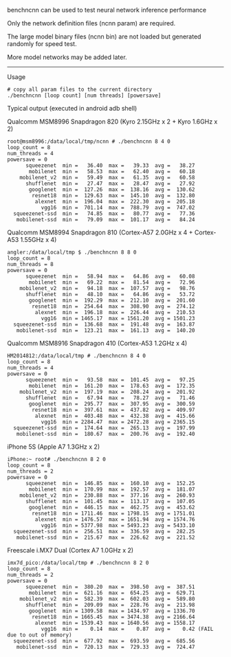 benchncnn can be used to test neural network inference performance

Only the network definition files (ncnn param) are required.

The large model binary files (ncnn bin) are not loaded but generated randomly for speed test.

More model networks may be added later.

---

Usage
```
# copy all param files to the current directory
./benchncnn [loop count] [num threads] [powersave]
```

Typical output (executed in android adb shell)

Qualcomm MSM8996 Snapdragon 820 (Kyro 2.15GHz x 2 + Kyro 1.6GHz x 2)
```
root@msm8996:/data/local/tmp/ncnn # ./benchncnn 8 4 0
loop_count = 8
num_threads = 4
powersave = 0
      squeezenet  min =   36.40  max =   39.33  avg =   38.27
       mobilenet  min =   58.53  max =   62.40  avg =   60.18
    mobilenet_v2  min =   59.49  max =   61.35  avg =   60.58
      shufflenet  min =   27.47  max =   28.47  avg =   27.92
       googlenet  min =  127.26  max =  138.16  avg =  130.62
        resnet18  min =  129.63  max =  145.10  avg =  132.80
         alexnet  min =  196.04  max =  222.30  avg =  205.18
           vgg16  min =  701.14  max =  788.79  avg =  747.02
  squeezenet-ssd  min =   74.85  max =   80.77  avg =   77.36
   mobilenet-ssd  min =   79.09  max =  101.17  avg =   84.24
```

Qualcomm MSM8994 Snapdragon 810 (Cortex-A57 2.0GHz x 4 + Cortex-A53 1.55GHz x 4)
```
angler:/data/local/tmp $ ./benchncnn 8 8 0
loop_count = 8
num_threads = 8
powersave = 0
      squeezenet  min =   58.94  max =   64.86  avg =   60.08
       mobilenet  min =   69.22  max =   81.54  avg =   72.96
    mobilenet_v2  min =   94.18  max =  107.57  avg =   98.76
      shufflenet  min =   48.10  max =   64.86  avg =   53.72
       googlenet  min =  192.29  max =  212.10  avg =  201.60
        resnet18  min =  254.64  max =  308.90  avg =  274.12
         alexnet  min =  196.18  max =  226.44  avg =  210.53
           vgg16  min = 1465.17  max = 1561.20  avg = 1501.23
  squeezenet-ssd  min =  136.68  max =  191.48  avg =  163.87
   mobilenet-ssd  min =  123.21  max =  161.13  avg =  140.20
```

Qualcomm MSM8916 Snapdragon 410 (Cortex-A53 1.2GHz x 4)
```
HM2014812:/data/local/tmp # ./benchncnn 8 4 0
loop_count = 8
num_threads = 4
powersave = 0
      squeezenet  min =   93.58  max =  101.45  avg =   97.25
       mobilenet  min =  161.20  max =  178.63  avg =  172.35
    mobilenet_v2  min =  197.19  max =  208.24  avg =  201.92
      shufflenet  min =   67.94  max =   78.27  avg =   71.46
       googlenet  min =  295.77  max =  307.95  avg =  300.59
        resnet18  min =  397.61  max =  437.82  avg =  409.97
         alexnet  min =  403.48  max =  432.38  avg =  415.66
           vgg16  min = 2284.47  max = 2472.28  avg = 2365.15
  squeezenet-ssd  min =  174.64  max =  265.13  avg =  197.99
   mobilenet-ssd  min =  180.67  max =  200.76  avg =  192.40
```

iPhone 5S (Apple A7 1.3GHz x 2)
```
iPhone:~ root# ./benchncnn 8 2 0
loop_count = 8
num_threads = 2
powersave = 0
      squeezenet  min =  146.85  max =  160.10  avg =  152.25
       mobilenet  min =  170.99  max =  192.57  avg =  181.07
    mobilenet_v2  min =  230.88  max =  377.16  avg =  260.93
      shufflenet  min =  101.45  max =  113.17  avg =  107.05
       googlenet  min =  446.15  max =  462.75  avg =  453.62
        resnet18  min = 1711.46  max = 1798.15  avg = 1751.01
         alexnet  min = 1476.57  max = 1651.94  avg = 1574.76
           vgg16  min = 5377.98  max = 5493.23  avg = 5433.10
  squeezenet-ssd  min =  256.51  max =  336.59  avg =  282.25
   mobilenet-ssd  min =  215.67  max =  226.62  avg =  221.52
```

Freescale i.MX7 Dual (Cortex A7 1.0GHz x 2)
```
imx7d_pico:/data/local/tmp # ./benchncnn 8 2 0
loop_count = 8
num_threads = 2
powersave = 0
      squeezenet  min =  380.20  max =  398.50  avg =  387.51
       mobilenet  min =  621.16  max =  654.25  avg =  629.71
    mobilenet_v2  min =  582.39  max =  602.03  avg =  589.80
      shufflenet  min =  209.09  max =  228.76  avg =  213.98
       googlenet  min = 1309.58  max = 1434.97  avg = 1336.70
        resnet18  min = 1665.45  max = 3474.38  avg = 2166.64
         alexnet  min = 1539.43  max = 1640.56  avg = 1558.17
           vgg16  min =    0.14  max =    0.87  avg =    0.42 (FAIL due to out of memory)
  squeezenet-ssd  min =  677.92  max =  693.59  avg =  685.56
   mobilenet-ssd  min =  720.13  max =  729.33  avg =  724.47
```
